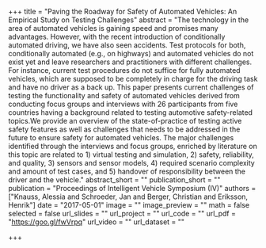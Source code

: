 +++
title = "Paving the Roadway for Safety of Automated Vehicles: An Empirical Study on Testing Challenges"
abstract = "The technology in the area of automated vehicles is gaining speed and promises many advantages. However, with the recent introduction of conditionally automated driving, we have also seen accidents. Test protocols for both, conditionally automated (e.g., on highways) and automated vehicles do not exist yet and leave researchers and practitioners with different challenges. For instance, current test procedures do not suffice for fully automated vehicles, which are supposed to be completely in charge for the driving task and have no driver as a back up. This paper presents current challenges of testing the functionality and safety of automated vehicles derived from conducting focus groups and interviews with 26 participants from five countries having a background related to testing automotive safety-related topics.We provide an overview of the state-of-practice of testing active safety features as well as challenges that needs to be addressed in the future to ensure safety for automated vehicles. The major challenges identified through the interviews and focus groups, enriched by literature on this topic are related to 1) virtual testing and simulation, 2) safety, reliability, and quality, 3) sensors and sensor models, 4) required scenario complexity and amount of test cases, and 5) handover of responsibility between the driver and the vehicle."
abstract_short = ""
publication_short = ""
publication = "Proceedings of Intelligent Vehicle Symposium (IV)"
authors = ["Knauss, Alessia and Schroeder, Jan and Berger, Christian and Eriksson, Henrik"]
date = "2017-05-01"
image = ""
image_preview = ""
math = false
selected = false
url_slides = ""
url_project = ""
url_code = ""
url_pdf = "https://goo.gl/fwVrpq"
url_video = ""
url_dataset = ""

+++
